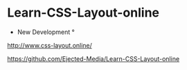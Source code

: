 # Learn-CSS-Layout-online
- New Development °


http://www.css-layout.online/

https://github.com/Ejected-Media/Learn-CSS-Layout-online